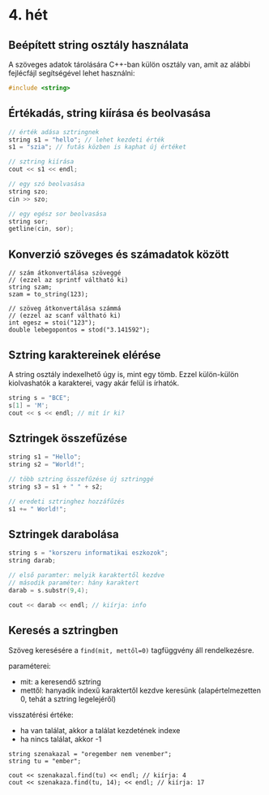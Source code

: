 # 4. hét

## Beépített string osztály használata

A szöveges adatok tárolására C++-ban külön osztály van, amit az alábbi fejlécfájl segítségével lehet használni:

```cpp
#include <string>
```

## Értékadás, string kiírása és beolvasása

```cpp
// érték adása sztringnek
string s1 = "hello"; // lehet kezdeti érték
s1 = "szia"; // futás közben is kaphat új értéket

// sztring kiírása
cout << s1 << endl;

// egy szó beolvasása
string szo;
cin >> szo;

// egy egész sor beolvasása
string sor;
getline(cin, sor);
```

## Konverzió szöveges és számadatok között

```
// szám átkonvertálása szöveggé
// (ezzel az sprintf váltható ki)
string szam;
szam = to_string(123);

// szöveg átkonvertálása számmá
// (ezzel az scanf váltható ki)
int egesz = stoi("123");
double lebegopontos = stod("3.141592");
```

## Sztring karaktereinek elérése

A string osztály indexelhető úgy is, mint egy tömb. Ezzel külön-külön kiolvashatók a karakterei, vagy akár felül is írhatók.

```cpp
string s = "BCE";
s[1] = 'M';
cout << s << endl; // mit ír ki?
```

## Sztringek összefűzése

```cpp
string s1 = "Hello";
string s2 = "World!";

// több sztring összefűzése új sztringgé
string s3 = s1 + " " + s2;

// eredeti sztringhez hozzáfűzés
s1 += " World!";
```

## Sztringek darabolása

```cpp
string s = "korszeru informatikai eszkozok";
string darab;

// első paramter: melyik karaktertől kezdve
// második paraméter: hány karaktert
darab = s.substr(9,4);

cout << darab << endl; // kiírja: info
```

## Keresés a sztringben

Szöveg keresésére a  ```find(mit, mettől=0)``` tagfüggvény áll rendelkezésre.

paraméterei:
- mit: a keresendő sztring
- mettől: hanyadik indexű karaktertől kezdve keresünk (alapértelmezetten 0, tehát a sztring legelejéről)

visszatérési értéke:
- ha van találat, akkor a találat kezdetének indexe
- ha nincs találat, akkor -1

```
string szenakazal = "oregember nem venember";
string tu = "ember";

cout << szenakazal.find(tu) << endl; // kiírja: 4
cout << szenakaza.find(tu, 14); << endl; // kiírja: 17
```